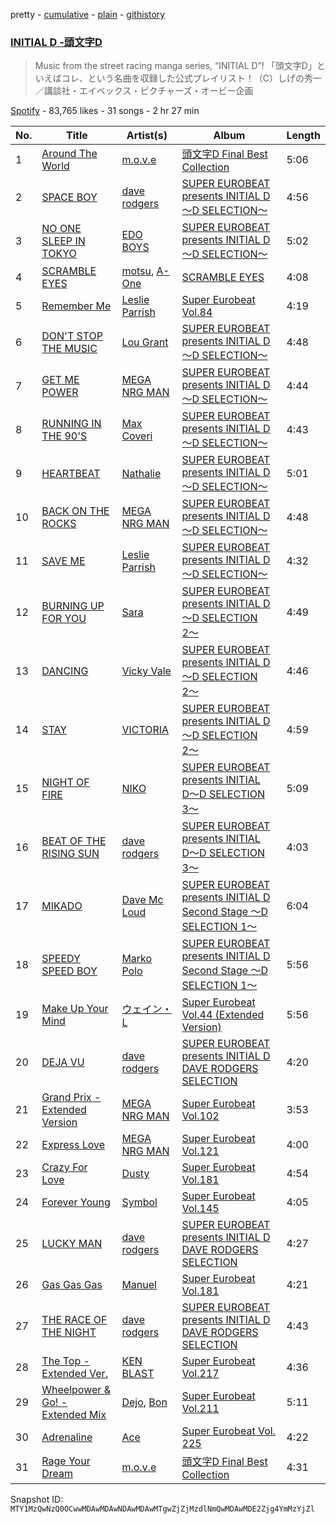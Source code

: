 pretty - [cumulative](/playlists/cumulative/37i9dQZF1DWU4aFimZ74X3.md) - [plain](/playlists/plain/37i9dQZF1DWU4aFimZ74X3) - [githistory](https://github.githistory.xyz/mackorone/spotify-playlist-archive/blob/main/playlists/plain/37i9dQZF1DWU4aFimZ74X3)

### [INITIAL D \-頭文字D](https://open.spotify.com/playlist/37i9dQZF1DWU4aFimZ74X3)

> Music from the street racing manga series, “INITIAL D”! 「頭文字D」といえばコレ、という名曲を収録した公式プレイリスト！（C）しげの秀一／講談社・エイベックス・ピクチャーズ・オービー企画

[Spotify](https://open.spotify.com/user/spotify) - 83,765 likes - 31 songs - 2 hr 27 min

| No. | Title | Artist(s) | Album | Length |
|---|---|---|---|---|
| 1 | [Around The World](https://open.spotify.com/track/1gsbM54z2EPqErHfiPIIhy) | [m.o.v.e](https://open.spotify.com/artist/13Y7h239f3l2knkpG5O7Uo) | [頭文字D Final Best Collection](https://open.spotify.com/album/6MbFICztIWFvQAiOfdB0Qx) | 5:06 |
| 2 | [SPACE BOY](https://open.spotify.com/track/4P9oqOrFDijZRN7TWP4OUZ) | [dave rodgers](https://open.spotify.com/artist/1uXrhF4cZsmDQZDueF9uJT) | [SUPER EUROBEAT presents INITIAL D 〜D SELECTION〜](https://open.spotify.com/album/1BbK1fKw0xg1HK3G0zVNTW) | 4:56 |
| 3 | [NO ONE SLEEP IN TOKYO](https://open.spotify.com/track/6tinyeimCbUv1CPuPBBQOH) | [EDO BOYS](https://open.spotify.com/artist/2qlGGrGnWPs3oqIib0oTSf) | [SUPER EUROBEAT presents INITIAL D 〜D SELECTION〜](https://open.spotify.com/album/1BbK1fKw0xg1HK3G0zVNTW) | 5:02 |
| 4 | [SCRAMBLE EYES](https://open.spotify.com/track/37cSzvBW0363UMwg4pOIGj) | [motsu](https://open.spotify.com/artist/0pZo9IfX38NN78vI3ru3Lk), [A\-One](https://open.spotify.com/artist/6fhECpcjjpePBtGwTbVn6B) | [SCRAMBLE EYES](https://open.spotify.com/album/64ed3RytU7vmzSFS8WFuJR) | 4:08 |
| 5 | [Remember Me](https://open.spotify.com/track/5Yhp3C2edvgSCeklFAeOvZ) | [Leslie Parrish](https://open.spotify.com/artist/0fcQm3RnOXaVsvKtnRp2K8) | [Super Eurobeat Vol.84](https://open.spotify.com/album/677rqn1UF3mT3yht8ZiHXl) | 4:19 |
| 6 | [DON'T STOP THE MUSIC](https://open.spotify.com/track/1Pd1zzDTp8G32vnSLWIlbI) | [Lou Grant](https://open.spotify.com/artist/35hyeD723SqEPzvWTZyeyU) | [SUPER EUROBEAT presents INITIAL D 〜D SELECTION〜](https://open.spotify.com/album/1BbK1fKw0xg1HK3G0zVNTW) | 4:48 |
| 7 | [GET ME POWER](https://open.spotify.com/track/0AppFJk1BDKDhOaYEgCpKW) | [MEGA NRG MAN](https://open.spotify.com/artist/3PIG5hkfeomy1hf4Xo33Wl) | [SUPER EUROBEAT presents INITIAL D 〜D SELECTION〜](https://open.spotify.com/album/1BbK1fKw0xg1HK3G0zVNTW) | 4:44 |
| 8 | [RUNNING IN THE 90'S](https://open.spotify.com/track/6DlPa2rrVK3BygXJ48WYo3) | [Max Coveri](https://open.spotify.com/artist/4aFf48VQYRT631OJGgVwUv) | [SUPER EUROBEAT presents INITIAL D 〜D SELECTION〜](https://open.spotify.com/album/1BbK1fKw0xg1HK3G0zVNTW) | 4:43 |
| 9 | [HEARTBEAT](https://open.spotify.com/track/4uWrIclvxHbzEQodrPmX7p) | [Nathalie](https://open.spotify.com/artist/3W8kVE6uZx0cTBIkk3SQc3) | [SUPER EUROBEAT presents INITIAL D 〜D SELECTION〜](https://open.spotify.com/album/1BbK1fKw0xg1HK3G0zVNTW) | 5:01 |
| 10 | [BACK ON THE ROCKS](https://open.spotify.com/track/71vDXik9RZPIueEK69F3p6) | [MEGA NRG MAN](https://open.spotify.com/artist/3PIG5hkfeomy1hf4Xo33Wl) | [SUPER EUROBEAT presents INITIAL D 〜D SELECTION〜](https://open.spotify.com/album/1BbK1fKw0xg1HK3G0zVNTW) | 4:48 |
| 11 | [SAVE ME](https://open.spotify.com/track/6Ee9rv8tUY0SfVhiZS2fqn) | [Leslie Parrish](https://open.spotify.com/artist/0fcQm3RnOXaVsvKtnRp2K8) | [SUPER EUROBEAT presents INITIAL D 〜D SELECTION〜](https://open.spotify.com/album/1BbK1fKw0xg1HK3G0zVNTW) | 4:32 |
| 12 | [BURNING UP FOR YOU](https://open.spotify.com/track/71rGEpOqD1jKIl7hp9Lq12) | [Sara](https://open.spotify.com/artist/0qU7Gw29LX6fJK740BpeLF) | [SUPER EUROBEAT presents INITIAL D 〜D SELECTION 2〜](https://open.spotify.com/album/4E23R1HxpTXaL2Z6SwvHoT) | 4:49 |
| 13 | [DANCING](https://open.spotify.com/track/2VECIM9EpMojxBj0sCG9ii) | [Vicky Vale](https://open.spotify.com/artist/51ul5LQ5iulm1O79mwPGbr) | [SUPER EUROBEAT presents INITIAL D 〜D SELECTION 2〜](https://open.spotify.com/album/4E23R1HxpTXaL2Z6SwvHoT) | 4:46 |
| 14 | [STAY](https://open.spotify.com/track/1RmCY9iUGv2nylDTjwTI7e) | [VICTORIA](https://open.spotify.com/artist/0RZgO0eMlijXpqFv01hob9) | [SUPER EUROBEAT presents INITIAL D 〜D SELECTION 2〜](https://open.spotify.com/album/4E23R1HxpTXaL2Z6SwvHoT) | 4:59 |
| 15 | [NIGHT OF FIRE](https://open.spotify.com/track/0u8X3nQwowVw29hMAzCoUd) | [NIKO](https://open.spotify.com/artist/0F0Gp5ED6hZPeOJMkLTdCj) | [SUPER EUROBEAT presents INITIAL D〜D SELECTION 3〜](https://open.spotify.com/album/25aUJa5kOgWZYJRbz8mZDl) | 5:09 |
| 16 | [BEAT OF THE RISING SUN](https://open.spotify.com/track/2cNvVnLsMqgBuI6mBk2fRz) | [dave rodgers](https://open.spotify.com/artist/1uXrhF4cZsmDQZDueF9uJT) | [SUPER EUROBEAT presents INITIAL D〜D SELECTION 3〜](https://open.spotify.com/album/25aUJa5kOgWZYJRbz8mZDl) | 4:03 |
| 17 | [MIKADO](https://open.spotify.com/track/0WkBt7xRUDmaFVbRRqhk5F) | [Dave Mc Loud](https://open.spotify.com/artist/0mLTgcHMehi9I0PQyqD0a6) | [SUPER EUROBEAT presents INITIAL D Second Stage 〜D SELECTION 1〜](https://open.spotify.com/album/7F128tFLWQinImgDvcOmHq) | 6:04 |
| 18 | [SPEEDY SPEED BOY](https://open.spotify.com/track/4UwmHaExaKIqodksotaoo3) | [Marko Polo](https://open.spotify.com/artist/4acqj1P10gUoGNQetcogFv) | [SUPER EUROBEAT presents INITIAL D Second Stage 〜D SELECTION 1〜](https://open.spotify.com/album/7F128tFLWQinImgDvcOmHq) | 5:56 |
| 19 | [Make Up Your Mind](https://open.spotify.com/track/6v6J9qNQ47qVZwUSnFTrmB) | [ウェイン・L](https://open.spotify.com/artist/2ijGlqErodEn6sjzcfVFl7) | [Super Eurobeat Vol.44 \(Extended Version\)](https://open.spotify.com/album/2BTTGdbnKzFiwy7ck3asPu) | 5:56 |
| 20 | [DEJA VU](https://open.spotify.com/track/6CRtIYDga4VKW5sV5rfAL3) | [dave rodgers](https://open.spotify.com/artist/1uXrhF4cZsmDQZDueF9uJT) | [SUPER EUROBEAT presents INITIAL D DAVE RODGERS SELECTION](https://open.spotify.com/album/5IWYS5uU24ol0NotfK8XqV) | 4:20 |
| 21 | [Grand Prix \- Extended Version](https://open.spotify.com/track/41Ug45mC2Qn4Fn8sW6XpkA) | [MEGA NRG MAN](https://open.spotify.com/artist/3PIG5hkfeomy1hf4Xo33Wl) | [Super Eurobeat Vol.102](https://open.spotify.com/album/0qTSIu7nLDG4nvGC9uJrco) | 3:53 |
| 22 | [Express Love](https://open.spotify.com/track/1LZXIeVaxA6AoawnXoCrNY) | [MEGA NRG MAN](https://open.spotify.com/artist/3PIG5hkfeomy1hf4Xo33Wl) | [Super Eurobeat Vol.121](https://open.spotify.com/album/1j9WtCMxwNE6eB25a3Xyoc) | 4:00 |
| 23 | [Crazy For Love](https://open.spotify.com/track/558oj1bbmSjG4vFOPoFL9l) | [Dusty](https://open.spotify.com/artist/2XnJjc7ZkxzCaGdtfMeIlc) | [Super Eurobeat Vol.181](https://open.spotify.com/album/3UIA9tSR07zPn3sKytQxLI) | 4:54 |
| 24 | [Forever Young](https://open.spotify.com/track/174pQxS09teGsZjeUgPSOw) | [Symbol](https://open.spotify.com/artist/4E7xqBHcGk2IzqxWfU8T3q) | [Super Eurobeat Vol.145](https://open.spotify.com/album/6xq4z1lsQOIPR1N9P3tapQ) | 4:05 |
| 25 | [LUCKY MAN](https://open.spotify.com/track/3gDEnyulWXK4rdPhJQkhJL) | [dave rodgers](https://open.spotify.com/artist/1uXrhF4cZsmDQZDueF9uJT) | [SUPER EUROBEAT presents INITIAL D DAVE RODGERS SELECTION](https://open.spotify.com/album/5IWYS5uU24ol0NotfK8XqV) | 4:27 |
| 26 | [Gas Gas Gas](https://open.spotify.com/track/3rniDDtII00i0IGSI6F1pI) | [Manuel](https://open.spotify.com/artist/3HLb9k75O3qP4GklxUGn7s) | [Super Eurobeat Vol.181](https://open.spotify.com/album/3UIA9tSR07zPn3sKytQxLI) | 4:21 |
| 27 | [THE RACE OF THE NIGHT](https://open.spotify.com/track/5a4hArSlv7i3784T7YJKaq) | [dave rodgers](https://open.spotify.com/artist/1uXrhF4cZsmDQZDueF9uJT) | [SUPER EUROBEAT presents INITIAL D DAVE RODGERS SELECTION](https://open.spotify.com/album/5IWYS5uU24ol0NotfK8XqV) | 4:43 |
| 28 | [The Top \- Extended Ver.](https://open.spotify.com/track/0soHG17CsBtQqjX7Ygvfwt) | [KEN BLAST](https://open.spotify.com/artist/2UqOfH9sWaoyHyOtlRNp7P) | [Super Eurobeat Vol.217](https://open.spotify.com/album/0RllqPOD1JcWeaUcZAWCeX) | 4:36 |
| 29 | [Wheelpower & Go! \- Extended Mix](https://open.spotify.com/track/7aWe7X4JGQNoH6gYD9HDFB) | [Dejo](https://open.spotify.com/artist/3rgGi7LiN9mc5q3yHSZj0e), [Bon](https://open.spotify.com/artist/3l0ICzv4v8DpBYkDTBqRju) | [Super Eurobeat Vol.211](https://open.spotify.com/album/6IaZFK6YdURDRzWsiRFgIq) | 5:11 |
| 30 | [Adrenaline](https://open.spotify.com/track/5lxcV6KE2x3am3gtBCzYUc) | [Ace](https://open.spotify.com/artist/0eF7CXsaTUjvCiiGkgKRQT) | [Super Eurobeat Vol\. 225](https://open.spotify.com/album/3epa4cuYMhq2Y3nkjNtGKI) | 4:22 |
| 31 | [Rage Your Dream](https://open.spotify.com/track/0dQtjOhjyMMAwyMZRAOKsU) | [m.o.v.e](https://open.spotify.com/artist/13Y7h239f3l2knkpG5O7Uo) | [頭文字D Final Best Collection](https://open.spotify.com/album/6MbFICztIWFvQAiOfdB0Qx) | 4:31 |

Snapshot ID: `MTY1MzQwNzQ0OCwwMDAwMDAwNDAwMDAwMTgwZjZjMzdlNmQwMDAwMDE2Zjg4YmMzYjZl`
